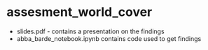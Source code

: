 # assesment_world_cover

- slides.pdf - contains a presentation on the findings
- abba_barde_notebook.ipynb contains code used to get findings
